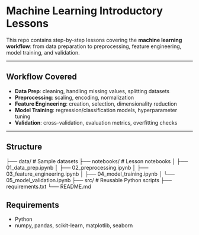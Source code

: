 # Machine Learning Introductory Lessons  

This repo contains step-by-step lessons covering the **machine learning workflow**: from data preparation to preprocessing, feature engineering, model training, and validation.  

---

## Workflow Covered
- **Data Prep**: cleaning, handling missing values, splitting datasets  
- **Preprocessing**: scaling, encoding, normalization  
- **Feature Engineering**: creation, selection, dimensionality reduction  
- **Model Training**: regression/classification models, hyperparameter tuning  
- **Validation**: cross-validation, evaluation metrics, overfitting checks  

---

## Structure
├── data/ # Sample datasets
├── notebooks/ # Lesson notebooks
│ ├── 01_data_prep.ipynb
│ ├── 02_preprocessing.ipynb
│ ├── 03_feature_engineering.ipynb
│ ├── 04_model_training.ipynb
│ └── 05_model_validation.ipynb
├── src/ # Reusable Python scripts
├── requirements.txt
└── README.md

## Requirements

- Python
- numpy, pandas, scikit-learn, matplotlib, seaborn

  
